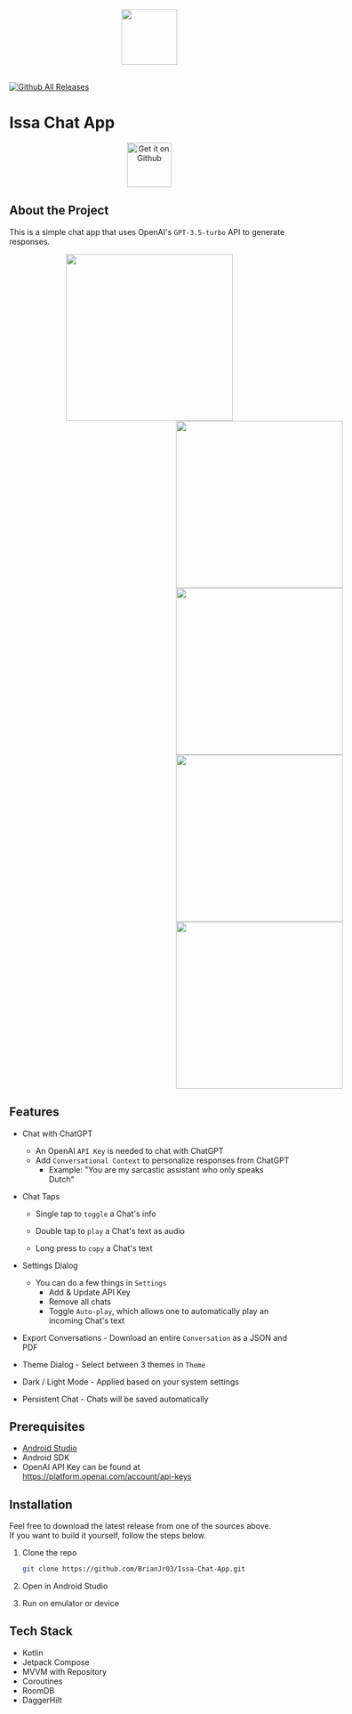 <div align="center">
  <img width="100" src="./docs/assets/logo-noBackground.png">
  <br><br>
</div>

[![Github All Releases](https://img.shields.io/github/downloads/BrianJr03/Issa-Chat-App/total.svg)](https://github.com/BrianJr03/Issa-Chat-App/releases/latest)

# Issa Chat App

<div align="center">
<a href='https://github.com/BrianJr03/Issa-Chat-App/releases/latest'><img alt='Get it on Github' src='https://raw.githubusercontent.com/bircni/ParkenUlmAndroid/main/docs/assets/badges/badge_github.png' height='80px'/></a>
</div>

## About the Project

This is a simple chat app that uses OpenAI's `GPT-3.5-turbo` API to generate responses.  

<div align="center">
  <img src="./docs/assets/main.jpeg" width="300"  />
  <img style="margin-left: 300px" src="./docs/assets/how-to-use.jpeg" width="300"/>
  <img style="margin-left: 300px" src="./docs/assets/settings.jpeg" width="300"/>
  <img style="margin-left: 300px" src="./docs/assets/multiple-convos.jpeg" width="300"/>
  <img style="margin-left: 300px" src="./docs/assets/select-theme.jpeg" width="300"/>
</div>

## Features

- Chat with ChatGPT
  - An OpenAI `API Key` is needed to chat with ChatGPT
  - Add `Conversational Context` to personalize responses from ChatGPT
    - Example: "You are my sarcastic assistant who only speaks Dutch"

- Chat Taps

  - Single tap to `toggle` a Chat's info

  - Double tap to `play` a Chat's text as audio
  
  - Long press to `copy` a Chat's text
  
- Settings Dialog

  - You can do a few things in `Settings`
    - Add & Update API Key
    - Remove all chats
    - Toggle `Auto-play`, which allows one to automatically play an incoming Chat's text

- Export Conversations - Download an entire `Conversation` as a JSON and PDF

- Theme Dialog - Select between 3 themes in `Theme`  

- Dark / Light Mode - Applied based on your system settings

- Persistent Chat - Chats will be saved automatically


## Prerequisites

- [Android Studio](https://developer.android.com/studio)
- Android SDK
- OpenAI API Key can be found at <https://platform.openai.com/account/api-keys>

## Installation

Feel free to download the latest release from one of the sources above.  
If you want to build it yourself, follow the steps below.

1. Clone the repo

   ```sh
   git clone https://github.com/BrianJr03/Issa-Chat-App.git
   ```

2. Open in Android Studio
3. Run on emulator or device

## Tech Stack

- Kotlin
- Jetpack Compose
- MVVM with Repository
- Coroutines
- RoomDB
- DaggerHilt
